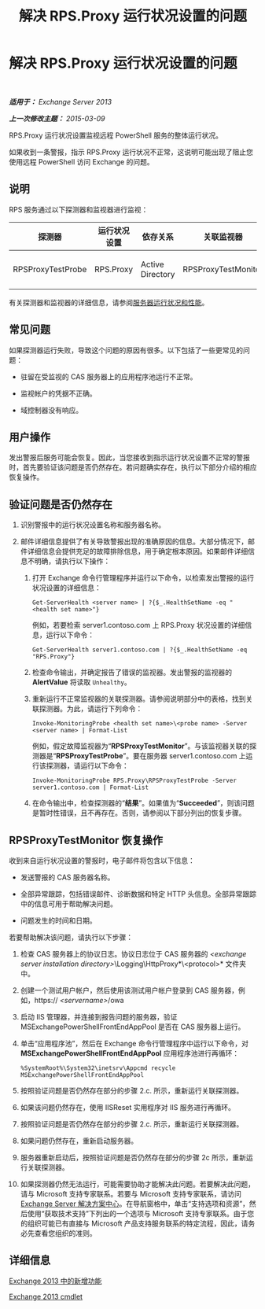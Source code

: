 ﻿---
title: 解决 RPS.Proxy 运行状况设置的问题
TOCTitle: 解决 RPS.Proxy 运行状况设置的问题
ms:assetid: a5058323-5d86-438a-ad4a-fa4292310e98
ms:mtpsurl: https://technet.microsoft.com/zh-cn/library/ms.exch.scom.rps.proxy(v=EXCHG.150)
ms:contentKeyID: 53275704
ms.date: 10/08/2015
mtps_version: v=EXCHG.150
ms.translationtype: HT
---

# 解决 RPS.Proxy 运行状况设置的问题

 

_**适用于：** Exchange Server 2013_

_**上一次修改主题：** 2015-03-09_

RPS.Proxy 运行状况设置监视远程 PowerShell 服务的整体运行状况。

如果收到一条警报，指示 RPS.Proxy 运行状况不正常，这说明可能出现了阻止您使用远程 PowerShell 访问 Exchange 的问题。

## 说明

RPS 服务通过以下探测器和监视器进行监视：


<table>
<colgroup>
<col style="width: 25%" />
<col style="width: 25%" />
<col style="width: 25%" />
<col style="width: 25%" />
</colgroup>
<thead>
<tr class="header">
<th>探测器</th>
<th>运行状况设置</th>
<th>依存关系</th>
<th>关联监视器</th>
</tr>
</thead>
<tbody>
<tr class="odd">
<td><p>RPSProxyTestProbe</p></td>
<td><p>RPS.Proxy</p></td>
<td><p>Active Directory</p></td>
<td><p>RPSProxyTestMonitor</p></td>
</tr>
</tbody>
</table>


有关探测器和监视器的详细信息，请参阅[服务器运行状况和性能](https://technet.microsoft.com/zh-cn/library/jj150551\(v=exchg.150\))。

## 常见问题

如果探测器运行失败，导致这个问题的原因有很多。以下包括了一些更常见的问题：

  - 驻留在受监视的 CAS 服务器上的应用程序池运行不正常。

  - 监视帐户的凭据不正确。

  - 域控制器没有响应。

## 用户操作

发出警报后服务可能会恢复。因此，当您接收到指示运行状况设置不正常的警报时，首先要验证该问题是否仍然存在。若问题确实存在，执行以下部分介绍的相应恢复操作。

## 验证问题是否仍然存在

1.  识别警报中的运行状况设置名称和服务器名称。

2.  邮件详细信息提供了有关导致警报出现的准确原因的信息。大部分情况下，邮件详细信息会提供充足的故障排除信息，用于确定根本原因。如果邮件详细信息不明确，请执行以下操作：
    
    1.  打开 Exchange 命令行管理程序并运行以下命令，以检索发出警报的运行状况设置的详细信息：
        
            Get-ServerHealth <server name> | ?{$_.HealthSetName -eq "<health set name>"}
        
        例如，若要检索 server1.contoso.com 上 RPS.Proxy 状况设置的详细信息，运行以下命令：
        
            Get-ServerHealth server1.contoso.com | ?{$_.HealthSetName -eq "RPS.Proxy"}
    
    2.  检查命令输出，并确定报告了错误的监视器。发出警报的监视器的 **AlertValue** 将读取 `Unhealthy`。
    
    3.  重新运行不正常监视器的关联探测器。请参阅说明部分中的表格，找到关联探测器。为此，请运行下列命令：
        
            Invoke-MonitoringProbe <health set name>\<probe name> -Server <server name> | Format-List
        
        例如，假定故障监视器为“**RPSProxyTestMonitor**”。与该监视器关联的探测器是“**RPSProxyTestProbe**”。要在服务器 server1.contoso.com 上运行该探测器，请运行以下命令：
        
            Invoke-MonitoringProbe RPS.Proxy\RPSProxyTestProbe -Server server1.contoso.com | Format-List
    
    4.  在命令输出中，检查探测器的“**结果**”。如果值为“**Succeeded**”，则该问题是暂时性错误，且不再存在。否则，请参阅以下部分列出的恢复步骤。

## RPSProxyTestMonitor 恢复操作

收到来自运行状况设置的警报时，电子邮件将包含以下信息：

  - 发送警报的 CAS 服务器名称。

  - 全部异常跟踪，包括错误邮件、诊断数据和特定 HTTP 头信息。全部异常跟踪中的信息可用于帮助解决问题。

  - 问题发生的时间和日期。

若要帮助解决该问题，请执行以下步骤：

1.  检查 CAS 服务器上的协议日志。协议日志位于 CAS 服务器的 *\<exchange server installation directory\>*\\Logging\\HttpProxy*\\\<protocol\>* 文件夹中。

2.  创建一个测试用户帐户，然后使用该测试用户帐户登录到 CAS 服务器，例如，https:// *\<servername\>*/owa

3.  启动 IIS 管理器，并连接到报告问题的服务器，验证 MSExchangePowerShellFrontEndAppPool 是否在 CAS 服务器上运行。

4.  单击“应用程序池”，然后在 Exchange 命令行管理程序中运行以下命令，对 **MSExchangePowerShellFrontEndAppPool** 应用程序池进行再循环：
    
        %SystemRoot%\System32\inetsrv\Appcmd recycle MSExchangePowerShellFrontEndAppPool

5.  按照验证问题是否仍然存在部分的步骤 2.c. 所示，重新运行关联探测器。

6.  如果该问题仍然存在，使用 IISReset 实用程序对 IIS 服务进行再循环。

7.  按照验证问题是否仍然存在部分的步骤 2.c. 所示，重新运行关联探测器。

8.  如果问题仍然存在，重新启动服务器。

9.  服务器重新启动后，按照验证问题是否仍然存在部分的步骤 2c 所示，重新运行关联探测器。

10. 如果探测器仍然无法运行，可能需要协助才能解决此问题。若要解决此问题，请与 Microsoft 支持专家联系。若要与 Microsoft 支持专家联系，请访问 [Exchange Server 解决方案中心](http://go.microsoft.com/fwlink/p/?linkid=180809)。在导航窗格中，单击“支持选项和资源”，然后使用“获取技术支持”下列出的一个选项与 Microsoft 支持专家联系。由于您的组织可能已有直接与 Microsoft 产品支持服务联系的特定流程，因此，请务必先查看您组织的准则。

## 详细信息

[Exchange 2013 中的新增功能](https://technet.microsoft.com/zh-cn/library/jj150540\(v=exchg.150\))

[Exchange 2013 cmdlet](https://technet.microsoft.com/zh-cn/library/bb124413\(v=exchg.150\))

